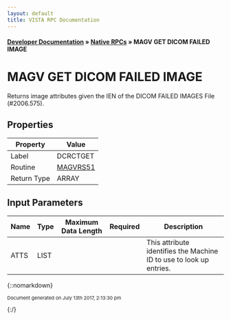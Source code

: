 ```yaml
---
layout: default
title: VISTA RPC Documentation
---
```


#### [Developer Documentation](../index) &#187; [Native RPCs](TableOfContents) &#187; MAGV GET DICOM FAILED IMAGE<br/>
# MAGV GET DICOM FAILED IMAGE

Returns image attributes given the IEN of the DICOM FAILED IMAGES File (#2006.575).

## Properties

Property | Value
--- | ---
Label | DCRCTGET
Routine | [MAGVRS51](http://code.osehra.org/dox/Routine_MAGVRS51_source.html)
Return Type | ARRAY


## Input Parameters

Name | Type | Maximum Data Length | Required | Description
--- | --- | --- | --- | ---
ATTS | LIST |  |  | This attribute identifies the Machine ID to use to look up entries.



{::nomarkdown} <br/><p style="font-size: 11px">Document generated on July 13th 2017, 2:13:30 pm</p>{:/}